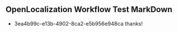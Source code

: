 ## OpenLocalization Workflow Test MarkDown
* 3ea4b99c-e13b-4902-8ca2-e5b956e948ca thanks!

<!--HONumber=Jul16_HO5-->


